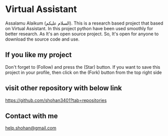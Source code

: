# Virtual Assistant
Assalamu Alaikum (السلام عليكم). This is a research based project that based on Virtual Assistant. In this project python have been used smoothly for better research. As It's an open source project. So, It's open for anyone to download the source code and use. 

## If you like my project 
Don't forget to (Follow) and press the (Star) button. If you want to save this project in your profile, then click on the (Fork) button from the top right side

## visit other repository with below link
https://github.com/shohan3401?tab=repositories


## Contact with me
help.shohan@gmail.com
